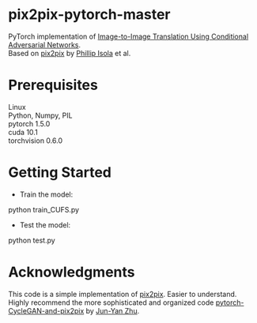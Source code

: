 # pix2pix-pytorch-master
PyTorch implementation of [Image-to-Image Translation Using Conditional Adversarial Networks](https://github.com/mrzhu-cool/pix2pix-pytorch).  
Based on [pix2pix](https://phillipi.github.io/pix2pix/) by [Phillip Isola](https://github.com/phillipi) et al.  
# Prerequisites
Linux  
Python, Numpy, PIL  
pytorch 1.5.0  
cuda 10.1  
torchvision 0.6.0  
# Getting Started
* Train the model:  

python train_CUFS.py  
* Test the model:  

python test.py  
# Acknowledgments
This code is a simple implementation of [pix2pix](https://phillipi.github.io/pix2pix/). Easier to understand.  
Highly recommend the more sophisticated and organized code [pytorch-CycleGAN-and-pix2pix](https://github.com/junyanz/pytorch-CycleGAN-and-pix2pix) by [Jun-Yan Zhu](https://github.com/junyanz).  
